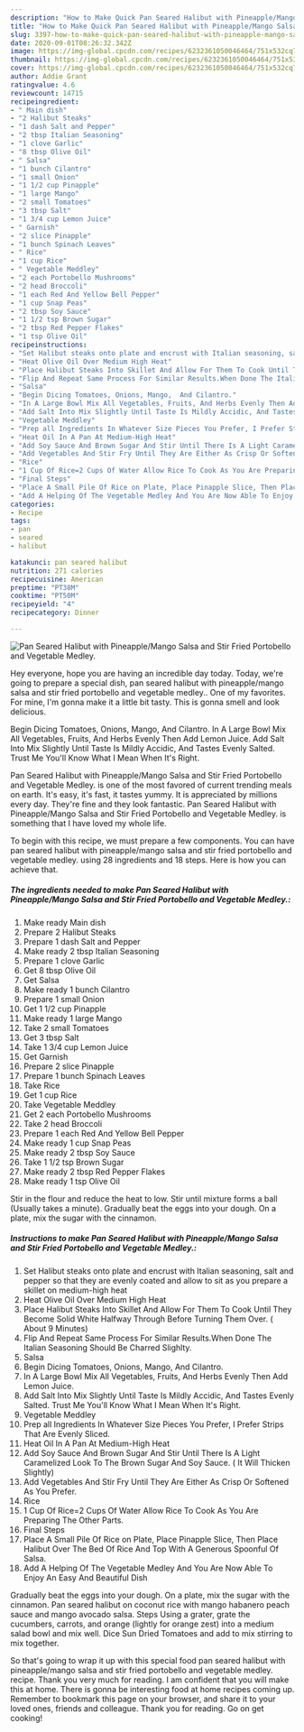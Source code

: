 ```yaml
---
description: "How to Make Quick Pan Seared Halibut with Pineapple/Mango Salsa and Stir Fried Portobello and Vegetable Medley."
title: "How to Make Quick Pan Seared Halibut with Pineapple/Mango Salsa and Stir Fried Portobello and Vegetable Medley."
slug: 3397-how-to-make-quick-pan-seared-halibut-with-pineapple-mango-salsa-and-stir-fried-portobello-and-vegetable-medley
date: 2020-09-01T08:26:32.342Z
image: https://img-global.cpcdn.com/recipes/6232361050046464/751x532cq70/pan-seared-halibut-with-pineapplemango-salsa-and-stir-fried-portobello-and-vegetable-medley-recipe-main-photo.jpg
thumbnail: https://img-global.cpcdn.com/recipes/6232361050046464/751x532cq70/pan-seared-halibut-with-pineapplemango-salsa-and-stir-fried-portobello-and-vegetable-medley-recipe-main-photo.jpg
cover: https://img-global.cpcdn.com/recipes/6232361050046464/751x532cq70/pan-seared-halibut-with-pineapplemango-salsa-and-stir-fried-portobello-and-vegetable-medley-recipe-main-photo.jpg
author: Addie Grant
ratingvalue: 4.6
reviewcount: 14715
recipeingredient:
- " Main dish"
- "2 Halibut Steaks"
- "1 dash Salt and Pepper"
- "2 tbsp Italian Seasoning"
- "1 clove Garlic"
- "8 tbsp Olive Oil"
- " Salsa"
- "1 bunch Cilantro"
- "1 small Onion"
- "1 1/2 cup Pinapple"
- "1 large Mango"
- "2 small Tomatoes"
- "3 tbsp Salt"
- "1 3/4 cup Lemon Juice"
- " Garnish"
- "2 slice Pinapple"
- "1 bunch Spinach Leaves"
- " Rice"
- "1 cup Rice"
- " Vegetable Meddley"
- "2 each Portobello Mushrooms"
- "2 head Broccoli"
- "1 each Red And Yellow Bell Pepper"
- "1 cup Snap Peas"
- "2 tbsp Soy Sauce"
- "1 1/2 tsp Brown Sugar"
- "2 tbsp Red Pepper Flakes"
- "1 tsp Olive Oil"
recipeinstructions:
- "Set Halibut steaks onto plate and encrust with Italian seasoning, salt and pepper so that they are evenly coated and allow to sit as you prepare a skillet on medium-high heat"
- "Heat Olive Oil Over Medium High Heat"
- "Place Halibut Steaks Into Skillet And Allow For Them To Cook Until They Become Solid White Halfway Through Before Turning Them Over. ( About 9 Minutes)"
- "Flip And Repeat Same Process For Similar Results.When Done The Italian Seasoning Should Be Charred Slighlty."
- "Salsa"
- "Begin Dicing Tomatoes, Onions, Mango,  And Cilantro."
- "In A Large Bowl Mix All Vegetables, Fruits, And Herbs Evenly Then Add Lemon Juice."
- "Add Salt Into Mix Slightly Until Taste Is Mildly Accidic, And Tastes Evenly Salted.  Trust Me You&#39;ll Know What I Mean When It&#39;s Right."
- "Vegetable Meddley"
- "Prep all Ingredients In Whatever Size Pieces You Prefer, I Prefer Strips That Are Evenly Sliced."
- "Heat Oil In A Pan At Medium-High Heat"
- "Add Soy Sauce And Brown Sugar And Stir Until There Is A Light Caramelized Look To The Brown Sugar And Soy Sauce. ( It Will Thicken Slightly)"
- "Add Vegetables And Stir Fry Until They Are Either As Crisp Or Softened As You Prefer."
- "Rice"
- "1 Cup Of Rice=2 Cups Of Water Allow Rice To Cook As You Are Preparing The Other Parts."
- "Final Steps"
- "Place A Small Pile Of Rice on Plate, Place Pinapple Slice, Then Place Halibut Over The Bed Of Rice And Top With A Generous Spoonful Of Salsa."
- "Add A Helping Of The Vegetable Medley And You Are Now Able To Enjoy An Easy And Beautiful Dish"
categories:
- Recipe
tags:
- pan
- seared
- halibut

katakunci: pan seared halibut 
nutrition: 271 calories
recipecuisine: American
preptime: "PT38M"
cooktime: "PT50M"
recipeyield: "4"
recipecategory: Dinner

---
```



![Pan Seared Halibut with Pineapple/Mango Salsa and Stir Fried Portobello and Vegetable Medley.](https://img-global.cpcdn.com/recipes/6232361050046464/751x532cq70/pan-seared-halibut-with-pineapplemango-salsa-and-stir-fried-portobello-and-vegetable-medley-recipe-main-photo.jpg)

Hey everyone, hope you are having an incredible day today. Today, we're going to prepare a special dish, pan seared halibut with pineapple/mango salsa and stir fried portobello and vegetable medley.. One of my favorites. For mine, I'm gonna make it a little bit tasty. This is gonna smell and look delicious.

Begin Dicing Tomatoes, Onions, Mango, And Cilantro. In A Large Bowl Mix All Vegetables, Fruits, And Herbs Evenly Then Add Lemon Juice. Add Salt Into Mix Slightly Until Taste Is Mildly Accidic, And Tastes Evenly Salted. Trust Me You&#39;ll Know What I Mean When It&#39;s Right.

Pan Seared Halibut with Pineapple/Mango Salsa and Stir Fried Portobello and Vegetable Medley. is one of the most favored of current trending meals on earth. It's easy, it's fast, it tastes yummy. It is appreciated by millions every day. They're fine and they look fantastic. Pan Seared Halibut with Pineapple/Mango Salsa and Stir Fried Portobello and Vegetable Medley. is something that I have loved my whole life.


To begin with this recipe, we must prepare a few components. You can have pan seared halibut with pineapple/mango salsa and stir fried portobello and vegetable medley. using 28 ingredients and 18 steps. Here is how you can achieve that.

<!--inarticleads1-->

##### The ingredients needed to make Pan Seared Halibut with Pineapple/Mango Salsa and Stir Fried Portobello and Vegetable Medley.:

1. Make ready  Main dish
1. Prepare 2 Halibut Steaks
1. Prepare 1 dash Salt and Pepper
1. Make ready 2 tbsp Italian Seasoning
1. Prepare 1 clove Garlic
1. Get 8 tbsp Olive Oil
1. Get  Salsa
1. Make ready 1 bunch Cilantro
1. Prepare 1 small Onion
1. Get 1 1/2 cup Pinapple
1. Make ready 1 large Mango
1. Take 2 small Tomatoes
1. Get 3 tbsp Salt
1. Take 1 3/4 cup Lemon Juice
1. Get  Garnish
1. Prepare 2 slice Pinapple
1. Prepare 1 bunch Spinach Leaves
1. Take  Rice
1. Get 1 cup Rice
1. Take  Vegetable Meddley
1. Get 2 each Portobello Mushrooms
1. Take 2 head Broccoli
1. Prepare 1 each Red And Yellow Bell Pepper
1. Make ready 1 cup Snap Peas
1. Make ready 2 tbsp Soy Sauce
1. Take 1 1/2 tsp Brown Sugar
1. Make ready 2 tbsp Red Pepper Flakes
1. Make ready 1 tsp Olive Oil


Stir in the flour and reduce the heat to low. Stir until mixture forms a ball (Usually takes a minute). Gradually beat the eggs into your dough. On a plate, mix the sugar with the cinnamon. 

<!--inarticleads2-->

##### Instructions to make Pan Seared Halibut with Pineapple/Mango Salsa and Stir Fried Portobello and Vegetable Medley.:

1. Set Halibut steaks onto plate and encrust with Italian seasoning, salt and pepper so that they are evenly coated and allow to sit as you prepare a skillet on medium-high heat
1. Heat Olive Oil Over Medium High Heat
1. Place Halibut Steaks Into Skillet And Allow For Them To Cook Until They Become Solid White Halfway Through Before Turning Them Over. ( About 9 Minutes)
1. Flip And Repeat Same Process For Similar Results.When Done The Italian Seasoning Should Be Charred Slighlty.
1. Salsa
1. Begin Dicing Tomatoes, Onions, Mango,  And Cilantro.
1. In A Large Bowl Mix All Vegetables, Fruits, And Herbs Evenly Then Add Lemon Juice.
1. Add Salt Into Mix Slightly Until Taste Is Mildly Accidic, And Tastes Evenly Salted.  Trust Me You&#39;ll Know What I Mean When It&#39;s Right.
1. Vegetable Meddley
1. Prep all Ingredients In Whatever Size Pieces You Prefer, I Prefer Strips That Are Evenly Sliced.
1. Heat Oil In A Pan At Medium-High Heat
1. Add Soy Sauce And Brown Sugar And Stir Until There Is A Light Caramelized Look To The Brown Sugar And Soy Sauce. ( It Will Thicken Slightly)
1. Add Vegetables And Stir Fry Until They Are Either As Crisp Or Softened As You Prefer.
1. Rice
1. 1 Cup Of Rice=2 Cups Of Water Allow Rice To Cook As You Are Preparing The Other Parts.
1. Final Steps
1. Place A Small Pile Of Rice on Plate, Place Pinapple Slice, Then Place Halibut Over The Bed Of Rice And Top With A Generous Spoonful Of Salsa.
1. Add A Helping Of The Vegetable Medley And You Are Now Able To Enjoy An Easy And Beautiful Dish


Gradually beat the eggs into your dough. On a plate, mix the sugar with the cinnamon. Pan seared halibut on coconut rice with mango habanero peach sauce and mango avocado salsa. Steps Using a grater, grate the cucumbers, carrots, and orange (lightly for orange zest) into a medium salad bowl and mix well. Dice Sun Dried Tomatoes and add to mix stirring to mix together. 

So that's going to wrap it up with this special food pan seared halibut with pineapple/mango salsa and stir fried portobello and vegetable medley. recipe. Thank you very much for reading. I am confident that you will make this at home. There is gonna be interesting food at home recipes coming up. Remember to bookmark this page on your browser, and share it to your loved ones, friends and colleague. Thank you for reading. Go on get cooking!
